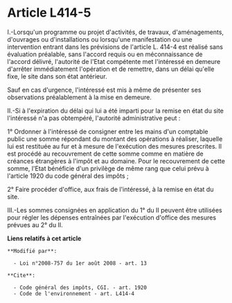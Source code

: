 # Article L414-5

I.-Lorsqu'un programme ou projet d'activités, de travaux, d'aménagements, d'ouvrages ou d'installations ou lorsqu'une
manifestation ou une intervention entrant dans les prévisions de l'article L. 414-4 est réalisé sans évaluation préalable,
sans l'accord requis ou en méconnaissance de l'accord délivré, l'autorité de l'Etat compétente met l'intéressé en demeure
d'arrêter immédiatement l'opération et de remettre, dans un délai qu'elle fixe, le site dans son état antérieur. 

Sauf en cas d'urgence, l'intéressé est mis à même de présenter ses observations préalablement à la mise en demeure. 

II.-Si à l'expiration du délai qui lui a été imparti pour la remise en état du site l'intéressé n'a pas obtempéré, l'autorité
administrative peut : 

1° Ordonner à l'intéressé de consigner entre les mains d'un comptable public une somme répondant du montant des opérations à
réaliser, laquelle lui est restituée au fur et à mesure de l'exécution des mesures prescrites. Il est procédé au recouvrement
de cette somme comme en matière de créances étrangères à l'impôt et au domaine. Pour le recouvrement de cette somme, l'Etat
bénéficie d'un privilège de même rang que celui prévu à l'article 1920 du code général des impôts ; 

2° Faire procéder d'office, aux frais de l'intéressé, à la remise en état du site. 

III.-Les sommes consignées en application du 1° du II peuvent être utilisées pour régler les dépenses entraînées par
l'exécution d'office des mesures prévues au 2° du II.

**Liens relatifs à cet article**

	**Modifié par**:

	  - Loi n°2008-757 du 1er août 2008 - art. 13

	**Cite**:

	  - Code général des impôts, CGI. - art. 1920
	  - Code de l'environnement - art. L414-4
